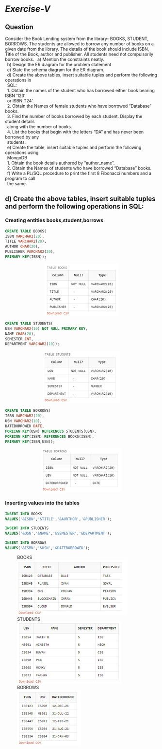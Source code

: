 # *Exercise-V*

## Question

Consider the Book Lending system from the library- BOOKS, STUDENT, BORROWS. The
students are allowed to borrow any number of books on a given date from the library. The details of
the book should include ISBN, Title of the Book, author and publisher. All students need not
compulsorily borrow books.
&ensp;a) Mention the constraints neatly.<br>
&ensp;b) Design the ER diagram for the problem statement<br>
&ensp;c) State the schema diagram for the ER diagram.<br>
&ensp;d) Create the above tables, insert suitable tuples and perform the following operations in<br>
&ensp;SQL:<br>
&ensp;1. Obtain the names of the student who has borrowed either book bearing ISBN ‘123’<br>
&ensp;or ISBN ‘124’.<br>
&ensp;2. Obtain the Names of female students who have borrowed “Database” books.<br>
&ensp;3. Find the number of books borrowed by each student. Display the student details<br>
&ensp;along with the number of books.<br>
&ensp;4. List the books that begin with the letters “DA” and has never been borrowed by any<br>
&ensp;students.<br>
&ensp;e) Create the table, insert suitable tuples and perform the following operations using<br>
&ensp;MongoDB<br>
&ensp;1. Obtain the book details authored by “author_name”.<br>
&ensp;2. Obtain the Names of students who have borrowed “Database” books.<br>
&ensp;f) Write a PL/SQL procedure to print the first 8 Fibonacci numbers and a program to call<br>
&ensp;the same.<br>


## d) Create the above tables, insert suitable tuples and perform the following operations in SQL:
### Creating entities books,student,borrows
```SQL
CREATE TABLE BOOKS(
ISBN VARCHAR2(20),
TITLE VARCHAR2(20),
AUTHOR CHAR(20),
PUBLISHER VARCHAR2(20),
PRIMARY KEY(ISBN));
```
<P ALIGN="CENTER"><IMG SRC="https://github.com/MXNXV-ERR/SQL_SCRIPTS/blob/main/IMGS/Q51.png?raw=True"></P>

```SQL
CREATE TABLE STUDENTS(
USN VARCHAR2(10) NOT NULL PRIMARY KEY,
NAME CHAR(20),
SEMESTER INT,
DEPARTMENT VARCHAR2(10));
```
<P ALIGN="CENTER"><IMG SRC="https://github.com/MXNXV-ERR/SQL_SCRIPTS/blob/main/IMGS/Q52.png?raw=True"></P>

```SQL
CREATE TABLE BORROWS( 
ISBN VARCHAR2(20), 
USN VARCHAR2(10), 
DATEBORROWED DATE, 
FOREIGN KEY(USN) REFERENCES STUDENTS(USN), 
FOREIGN KEY(ISBN) REFERENCES BOOKS(ISBN), 
PRIMARY KEY(ISBN,USN));
```
<P ALIGN="CENTER"><IMG SRC="https://github.com/MXNXV-ERR/SQL_SCRIPTS/blob/main/IMGS/Q53.png?raw=True"></P>

### Inserting values into the tables

```SQL
INSERT INTO BOOKS 
VALUES('&ISBN','&TITLE','&AURTHOR','&PUBLISHER');
```
```SQL
INSERT INTO STUDENTS
VALUES('&USN','&NAME','&SEMESTER','&DEPARTMENT');
```
```SQL
INSERT INTO BORROWS
VALUES('&ISBN','&USN','&DATEBORROWED');
```
<FIGURE>
<FIGCAPTION>BOOKS</FIGCAPTION>
<IMG SRC="https://github.com/MXNXV-ERR/SQL_SCRIPTS/blob/main/IMGS/Q54.png?raw=True">
<FIGCAPTION>STUDENTS</FIGCAPTION>
<IMG SRC="https://github.com/MXNXV-ERR/SQL_SCRIPTS/blob/main/IMGS/Q55.png?raw=True">
<FIGCAPTION>BORROWS</FIGCAPTION>
<IMG SRC="https://github.com/MXNXV-ERR/SQL_SCRIPTS/blob/main/IMGS/Q56.png?raw=True">
</FIGURE>
